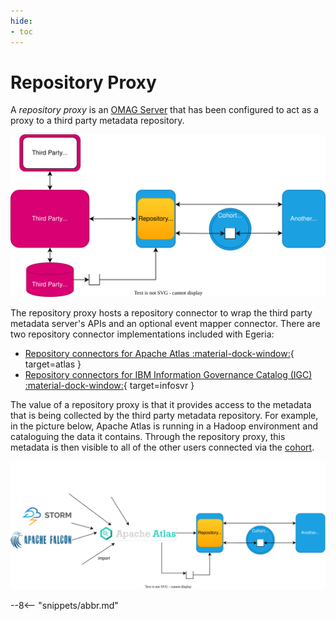 ```yaml
---
hide:
- toc
---
```


<!-- SPDX-License-Identifier: CC-BY-4.0 -->
<!-- Copyright Contributors to the Egeria project. -->

# Repository Proxy

A *repository proxy* is an [OMAG Server](/concepts/omag-server) that has been configured to act as a proxy to a third party metadata repository. 

![Repository proxy translating between third party APIs/events and open metadata](repository-proxy.svg)

The repository proxy hosts a repository connector to wrap the third party metadata server's APIs and an optional event mapper connector.  There are two repository connector implementations included with Egeria:

- [Repository connectors for Apache Atlas :material-dock-window:](https://github.com/odpi/egeria-connector-hadoop-ecosystem){ target=atlas }
- [Repository connectors for IBM Information Governance Catalog (IGC) :material-dock-window:](https://github.com/odpi/egeria-connector-ibm-information-server){ target=infosvr }

The value of a repository proxy is that it provides access to the metadata that is being collected by the third party metadata repository.  For example, in the picture below, Apache Atlas is running in a Hadoop environment and cataloguing the data it contains.  Through the repository proxy, this metadata is then visible to all of the other users connected via the [cohort](/features/cohort-operation/overview).

![Connecting to Apache Atlas](repository-proxy-atlas.svg)


--8<-- "snippets/abbr.md"
